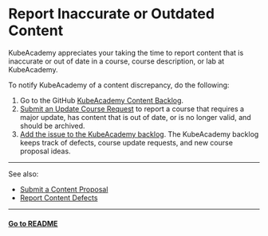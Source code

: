# Report Inaccurate or Outdated Content

KubeAcademy appreciates your taking the time to report content that is inaccurate or out of date in a course, course description, or lab at KubeAcademy. 

To notify KubeAcademy of a content discrepancy, do the following:

1. Go to the GitHub [KubeAcademy Content Backlog](https://github.com/kube-academy/backlog).
2. [Submit an Update Course Request](https://github.com/kube-academy/onboarding/blob/main/templates/update-course.md) to report a course that requires a major update, has content that is out of date, or is no longer valid, and should be archived.
3. [Add the issue to the KubeAcademy backlog](https://github.com/kube-academy/backlog/issues). The KubeAcademy backlog keeps track of defects, course update requests, and new course proposal ideas.

----
See also:

- [Submit a Content Proposal](how-to-submit-a-content-proposal.md)
- [Report Content Defects](report-content-defects.md)

----
#### **[Go to README](../README.md)** 

